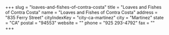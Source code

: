 +++
slug = "loaves-and-fishes-of-contra-costa"
title = "Loaves and Fishes of Contra Costa"
name = "Loaves and Fishes of Contra Costa"
address = "835 Ferry Street"
cityIndexKey = "city-ca-martinez"
city = "Martinez"
state = "CA"
postal = "94553"
website = ""
phone = "925 293-4792"
fax = ""
+++
